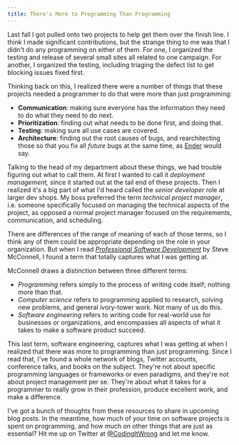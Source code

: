 ```yaml
---
title: There's More to Programming Than Programming
---
```


Last fall I got pulled onto two projects to help get them over the finish line. I think I made significant contributions, but the strange thing to me was that I didn't do any programming on either of them. For one, I organized the testing and release of several small sites all related to one campaign. For another, I organized the testing, including triaging the defect list to get blocking issues fixed first.

Thinking back on this, I realized there were a number of things that these projects needed a programmer to do that were more than just programming:

- **Communication**: making sure everyone has the information they need to do what they need to do next.
- **Prioritization**: finding out what needs to be done first, and doing that.
- **Testing**: making sure all use cases are covered.
- **Architecture**: finding out the root causes of bugs, and rearchitecting those so that you fix all *future* bugs at the same time, as [Ender](http://en.wikipedia.org/wiki/Ender%27s_game) would say.

Talking to the head of my department about these things, we had trouble figuring out what to call them. At first I wanted to call it *deployment management,* since it started out at the tail end of these projects. Then I realized it's a big part of what I'd heard called the *senior developer* role at larger dev shops. My boss preferred the term *technical project manager*, i.e. someone specifically focused on managing the technical aspects of the project, as opposed a normal project manager focused on the requirements, communication, and scheduling.

There are differences of the range of meaning of each of those terms, so I think any of them could be appropriate depending on the role in your organization. But when I read [*Professional Software Development*](http://www.amazon.com/Professional-Software-Development-Schedules-Successful/dp/0321193679) by Steve McConnell, I found a term that totally captures what I was getting at.

McConnell draws a distinction between three different terms:

- *Programming* refers simply to the process of writing code itself; nothing more than that.
- *Computer science* refers to programming applied to research, solving new problems, and general ivory-tower work. Not many of us do this.
- *Software engineering* refers to writing code for real-world use for businesses or organizations, and encompasses all aspects of what it takes to make a software product succeed.

This last term, software engineering, captures what I was getting at when I realized that there was more to programming than just programming. Since I read that, I've found a whole network of blogs, Twitter accounts, conference talks, and books on the subject. They're not about specific programming languages or frameworks or even paradigms, and they're not about project management per se. They're about what it takes for a programmer to really grow in their profession, produce excellent work, and make a difference.

I've got a bunch of thoughts from these resources to share in upcoming blog posts. In the meantime, how much of your time on software projects is spent on programming, and how much on other things that are just as essential? Hit me up on Twitter at [@CodingItWrong](https://twitter.com/CodingItWrong) and let me know.